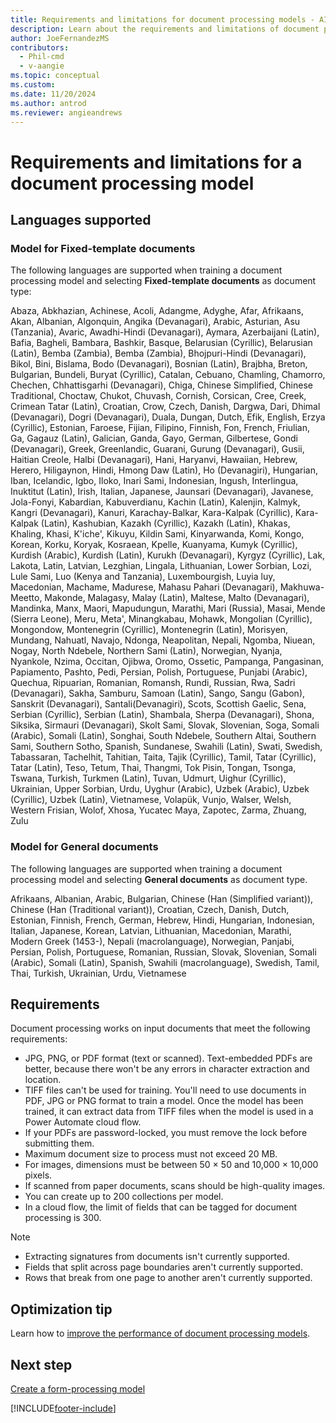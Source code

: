 ```yaml
---
title: Requirements and limitations for document processing models - AI Builder
description: Learn about the requirements and limitations of document processing models in AI Builder.
author: JoeFernandezMS
contributors:
  - Phil-cmd
  - v-aangie
ms.topic: conceptual
ms.custom:
ms.date: 11/20/2024
ms.author: antrod
ms.reviewer: angieandrews
---
```


# Requirements and limitations for a document processing model

## Languages supported

### Model for Fixed-template documents

The following languages are supported when training a document processing model and selecting **Fixed-template documents** as document type:

Abaza, Abkhazian, Achinese, Acoli, Adangme, Adyghe, Afar, Afrikaans, Akan, Albanian, Algonquin, Angika (Devanagari), Arabic, Asturian, Asu (Tanzania), Avaric, Awadhi-Hindi (Devanagari), Aymara, Azerbaijani (Latin), Bafia, Bagheli, Bambara, Bashkir, Basque, Belarusian (Cyrillic), Belarusian (Latin), Bemba (Zambia), Bemba (Zambia), Bhojpuri-Hindi (Devanagari), Bikol, Bini, Bislama, Bodo (Devanagari), Bosnian (Latin), Brajbha, Breton, Bulgarian, Bundeli, Buryat (Cyrillic), Catalan, Cebuano, Chamling, Chamorro, Chechen, Chhattisgarhi (Devanagari), Chiga, Chinese Simplified, Chinese Traditional, Choctaw, Chukot, Chuvash, Cornish, Corsican, Cree, Creek, Crimean Tatar (Latin), Croatian, Crow, Czech, Danish, Dargwa, Dari, Dhimal (Devanagari), Dogri (Devanagari), Duala, Dungan, Dutch, Efik, English, Erzya (Cyrillic), Estonian, Faroese, Fijian, Filipino, Finnish, Fon, French, Friulian, Ga, Gagauz (Latin), Galician, Ganda, Gayo, German, Gilbertese, Gondi (Devanagari), Greek, Greenlandic, Guarani, Gurung (Devanagari), Gusii, Haitian Creole, Halbi (Devanagari), Hani, Haryanvi, Hawaiian, Hebrew, Herero, Hiligaynon, Hindi, Hmong Daw (Latin), Ho (Devanagiri), Hungarian, Iban, Icelandic, Igbo, Iloko, Inari Sami, Indonesian, Ingush, Interlingua, Inuktitut (Latin), Irish, Italian, Japanese, Jaunsari (Devanagari), Javanese, Jola-Fonyi, Kabardian, Kabuverdianu, Kachin (Latin), Kalenjin, Kalmyk, Kangri (Devanagari), Kanuri, Karachay-Balkar, Kara-Kalpak (Cyrillic), Kara-Kalpak (Latin), Kashubian, Kazakh (Cyrillic), Kazakh (Latin), Khakas, Khaling, Khasi, K'iche', Kikuyu, Kildin Sami, Kinyarwanda, Komi, Kongo, Korean, Korku, Koryak, Kosraean, Kpelle, Kuanyama, Kumyk (Cyrillic), Kurdish (Arabic), Kurdish (Latin), Kurukh (Devanagari), Kyrgyz (Cyrillic), Lak, Lakota, Latin, Latvian, Lezghian, Lingala, Lithuanian, Lower Sorbian, Lozi, Lule Sami, Luo (Kenya and Tanzania), Luxembourgish, Luyia	luy, Macedonian, Machame, Madurese, Mahasu Pahari (Devanagari), Makhuwa-Meetto, Makonde, Malagasy, Malay (Latin), Maltese, Malto (Devanagari), Mandinka, Manx, Maori, Mapudungun, Marathi, Mari (Russia), Masai, Mende (Sierra Leone), Meru, Meta', Minangkabau, 
Mohawk, Mongolian (Cyrillic), Mongondow, Montenegrin (Cyrillic), Montenegrin (Latin), Morisyen, Mundang, Nahuatl, Navajo, Ndonga, Neapolitan, Nepali, Ngomba, Niuean, Nogay, North Ndebele, Northern Sami (Latin), Norwegian, Nyanja, Nyankole, Nzima, Occitan, Ojibwa, Oromo, Ossetic, Pampanga, Pangasinan, Papiamento, Pashto, Pedi, Persian, Polish, Portuguese, Punjabi (Arabic), Quechua, Ripuarian, Romanian, Romansh, Rundi, Russian, Rwa, Sadri  (Devanagari), Sakha, Samburu, Samoan (Latin), Sango, Sangu (Gabon), Sanskrit (Devanagari), Santali(Devanagiri), Scots, Scottish Gaelic, Sena, Serbian (Cyrillic), Serbian (Latin), Shambala, Sherpa (Devanagari), Shona, Siksika, Sirmauri (Devanagari), Skolt Sami, Slovak, Slovenian, Soga, Somali (Arabic), Somali (Latin), Songhai, South Ndebele, Southern Altai, Southern Sami, Southern Sotho, Spanish, Sundanese, Swahili (Latin), Swati, Swedish, Tabassaran, Tachelhit, Tahitian, Taita, Tajik (Cyrillic), Tamil, Tatar (Cyrillic), Tatar (Latin), Teso, Tetum, Thai, Thangmi, Tok Pisin, Tongan, Tsonga, Tswana, Turkish, Turkmen (Latin), Tuvan, Udmurt, Uighur (Cyrillic), Ukrainian, Upper Sorbian, Urdu, Uyghur (Arabic), Uzbek (Arabic), Uzbek (Cyrillic), Uzbek (Latin), Vietnamese, Volapük, Vunjo, Walser, Welsh, Western Frisian, Wolof, Xhosa, Yucatec Maya, Zapotec, Zarma, Zhuang, Zulu

### Model for General documents

The following languages are supported when training a document processing model and selecting **General documents** as document type.

Afrikaans, Albanian, Arabic, Bulgarian, Chinese (Han (Simplified variant)), Chinese (Han (Traditional variant)), Croatian, Czech, Danish, Dutch, Estonian, Finnish, French, German, Hebrew, Hindi, Hungarian, Indonesian, Italian, Japanese, Korean, Latvian, Lithuanian, Macedonian, Marathi, Modern Greek (1453-), Nepali (macrolanguage), Norwegian, Panjabi, Persian, Polish, Portuguese, Romanian, Russian, Slovak, Slovenian, Somali (Arabic), Somali (Latin), Spanish, Swahili (macrolanguage), Swedish, Tamil, Thai, Turkish, Ukrainian, Urdu, Vietnamese

## Requirements

Document processing works on input documents that meet the following requirements:

- JPG, PNG, or PDF format (text or scanned). Text-embedded PDFs are better, because there won't be any errors in character extraction and location.
- TIFF files can't be used for training. You'll need to use documents in PDF, JPG or PNG format to train a model. Once the model has been trained, it can extract data from TIFF files when the model is used in a Power Automate cloud flow.
- If your PDFs are password-locked, you must remove the lock before submitting them.
- Maximum document size to process must not exceed 20 MB. 
- For images, dimensions must be between 50 &times; 50 and 10,000 &times; 10,000 pixels.
- If scanned from paper documents, scans should be high-quality images.
- You can create up to 200 collections per model.
- In a cloud flow, the limit of fields that can be tagged for document processing is 300.

> [!NOTE]
> - Extracting signatures from documents isn't currently supported.<br />
> - Fields that split across page boundaries aren't currently supported.<br />
> - Rows that break from one page to another aren't currently supported.

## Optimization tip

Learn how to [improve the performance of document processing models](improve-form-processing-performance.md).

## Next step

[Create a form-processing model](create-form-processing-model.md)

[!INCLUDE[footer-include](includes/footer-banner.md)]
